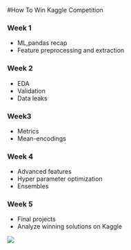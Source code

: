 #How To Win Kaggle Competition  

### Week 1
* ML,pandas recap
* Feature preprocessing and extraction

### Week 2
* EDA
* Validation
* Data leaks

### Week3 
* Metrics
* Mean-encodings

### Week 4
* Advanced features
* Hyper parameter optimization
* Ensembles

### Week 5
* Final projects
* Analyze winning solutions on Kaggle



![](https://github.com/zhukuixi/RainyNight/blob/master/LinearAlgebra/Images/ds.jpg)

